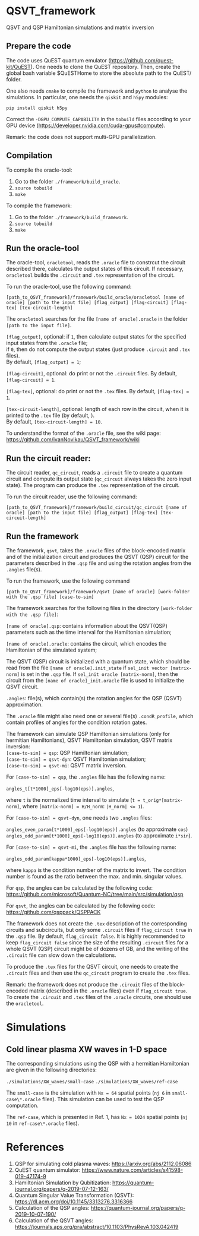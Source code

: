 # QSVT_framework
QSVT and QSP Hamiltonian simulations and matrix inversion

## Prepare the code
The code uses QuEST quantum emulator (https://github.com/quest-kit/QuEST).
One needs to clone the QuEST repository.
Then, create the global bash variable $QuESTHome to store the absolute path to the QuEST/ folder.

One also needs `cmake` to compile the framework and `python` to analyse the simulations.
In particular, one needs the `qiskit` and `h5py` modules:

`pip install qiskit h5py`

Correct the `-DGPU_COMPUTE_CAPABILITY` in the `tobuild` files according to your GPU device
(https://developer.nvidia.com/cuda-gpus#compute).

Remark: the code does not support multi-GPU parallelization.

## Compilation
To compile the oracle-tool:
1. Go to the folder `./framework/build_oracle`.
2. `source tobuild`
3. `make`

To compile the framework:
1. Go to the folder `./framework/build_framework`.
2. `source tobuild`
3. `make`

## Run the oracle-tool
The oracle-tool, `oracletool`, reads the `.oracle` file to constrcut the circuit described there, calculates the output states of this circuit.
If necessary, `oracletool` builds the `.circuit` and `.tex` representation of the circuit.

To run the oracle-tool, use the following command:

`[path_to_QSVT_framework]/framework/build_oracle/oracletool [name of oracle] [path to the input file] [flag_output] [flag-circuit] [flag-tex] [tex-circuit-length]`

The `oracletool` searches for the file `[name of oracle].oracle` in the folder `[path to the input file]`.

`[flag_output]`, optional: if `1`, then calculate output states for the specified input states from the `.oracle` file;<br> 
if `0`, then do not compute the output states (just produce `.circuit` and `.tex` files).<br>
By default, `[flag_output] = 1`;

`[flag-circuit]`, optional: do print or not the `.circuit` files. 
By default, `[flag-circuit] = 1`.

`[flag-tex]`, optional: do print or not the `.tex` files. 
By default, `[flag-tex] = 1`.

`[tex-circuit-length]`, optional: length of each row in the circuit, when it is printed to the `.tex` file (by default, ).<br>
By default, `[tex-circuit-length] = 10`.

To understand the format of the `.oracle` file, see the wiki page:<br> 
https://github.com/ivanNovikau/QSVT_framework/wiki

## Run the circuit reader:
The circuit reader, `qc_circuit`, reads a `.circuit` file to create a quantum circuit and compute its output state (`qc_circuit` always takes the zero input state).
The program can produce the `.tex` representation of the circuit.

To run the circuit reader, use the following command:

`[path_to_QSVT_framework]/framework/build_circuit/qc_circuit [name of oracle] [path to the input file] [flag_output] [flag-tex] [tex-circuit-length]`

## Run the framework
The framework, `qsvt`, takes the `.oracle` files of the block-encoded matrix and of the initialization circuit and produces the QSVT (QSP) circuit for the parameters described in the `.qsp` file and using the rotation angles from the `.angles` file(s).

To run the framework, use the following command

`[path_to_QSVT_framework]/framework/qsvt [name of oracle] [work-folder with the .qsp file] [case-to-sim]`

The framework searches for the following files in the directory `[work-folder with the .qsp file]`:

`[name of oracle].qsp`: contains information about the QSVT(QSP) parameters such as the time interval for the Hamiltonian simulation;

`[name of oracle].oracle`: contains the circuit, which encodes the Hamiltonian of the simulated system;

The QSVT (QSP) circuit is initialized with a quantum state, which should be read from the file
`[name of oracle].init_state` if `sel_init vector [matrix-norm]` is set in the `.qsp` file.
If `sel_init oracle [matrix-norm]`, then the circuit from the `[name of oracle]_init.oracle` file is used to initialize the QSVT circuit.

`.angles`: file(s), which contain(s) the rotation angles for the QSP (QSVT) approximation.

The `.oracle` file might also need one or several file(s) `.condR_profile`, which contain profiles of angles for the condition rotation gates.

The framework can simulate QSP Hamiltonian simulations (only for hermitian Hamiltonians), QSVT Hamiltonian simulation, QSVT matrix inversion:<br>
`[case-to-sim] = qsp`: QSP Hamiltonian simulation;<br>
`[case-to-sim] = qsvt-dyn`: QSVT Hamiltonian simulation;<br>
`[case-to-sim] = qsvt-mi`: QSVT matrix inversion.

For `[case-to-sim] = qsp`, the `.angles` file has the following name:

`angles_t[t*1000]_eps[-log10(eps)].angles`,

where `t` is the normalized time interval to simulate (`t = t_orig*[matrix-norm]`, where `[matrix-norm] = H/H_norm`: `|H_norm| <= 1`).

For `[case-to-sim] = qsvt-dyn`, one needs two `.angles` files:

`angles_even_param[t*1000]_eps[-log10(eps)].angles` (to approximate `cos`)<br>
`angles_odd_param[t*1000]_eps[-log10(eps)].angles`  (to approximate `i*sin`).

For `[case-to-sim] = qsvt-mi`, the `.angles` file has the following name:

`angles_odd_param[kappa*1000]_eps[-log10(eps)].angles`,

where `kappa` is the condition number of the matrix to invert.
The condition number is found as the ratio between the max. and min. singular values.

For `qsp`, the angles can be calculated by the following code: https://github.com/microsoft/Quantum-NC/tree/main/src/simulation/qsp

For `qsvt`, the angles can be calculated by the following code: https://github.com/qsppack/QSPPACK

The framework does not create the `.tex` description of the corresponding circuits and subcircuits, but only some `.circuit` files if `flag_circuit true` in the `.qsp` file. By default, `flag_circuit false`.
It is highly recommended to keep `flag_circuit false` since the size of the resulting `.circuit` files for a whole QSVT (QSP) circuit might be of dozens of GB, and the writing of the `.circuit` file can slow down the calculations.

To produce the `.tex` files for the QSVT circuit, one needs to create the `.circuit` files and then use the `qc_circuit` program to create the `.tex` files.

Remark: the framework does not produce the `.circuit` files of the block-encoded matrix (described in the `.oracle` files) even if `flag_circuit true`.
To create the `.circuit` and `.tex` files of the `.oracle` circuits, one should use the `oracletool`.


# Simulations

## Cold linear plasma XW waves in 1-D space
The corresponding simulations using the QSP with a hermitian Hamiltonian are given in the following directories:

`./simulations/XW_waves/small-case`
`./simulations/XW_waves/ref-case`

The `small-case` is the simulation with `Nx = 64` spatial points (`nj 6` in `small-case\*.oracle` files).
This simulation can be used to test the QSP computation.

The `ref-case`, which is presented in Ref. 1, has `Nx = 1024` spatial points (`nj 10` in `ref-case\*.oracle` files).




# References
1. QSP for simulating cold plasma waves: https://arxiv.org/abs/2112.06086<br>
2. QuEST quantum simulator: https://www.nature.com/articles/s41598-019-47174-9<br>
3. Hamiltonian Simulation by Qubitization: https://quantum-journal.org/papers/q-2019-07-12-163/<br>
4. Quantum Singular Value Transformation (QSVT): https://dl.acm.org/doi/10.1145/3313276.3316366<br>
5. Calculation of the QSP angles: https://quantum-journal.org/papers/q-2019-10-07-190/<br>
6. Calculation of the QSVT angles: https://journals.aps.org/pra/abstract/10.1103/PhysRevA.103.042419<br>


























